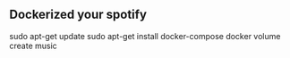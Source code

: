 ## Dockerized your spotify

sudo apt-get update
sudo apt-get install docker-compose
docker volume create music

